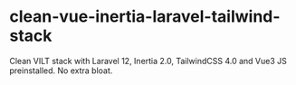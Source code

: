 # clean-vue-inertia-laravel-tailwind-stack
Clean VILT stack with Laravel 12, Inertia 2.0, TailwindCSS 4.0 and Vue3 JS preinstalled. No extra bloat.
